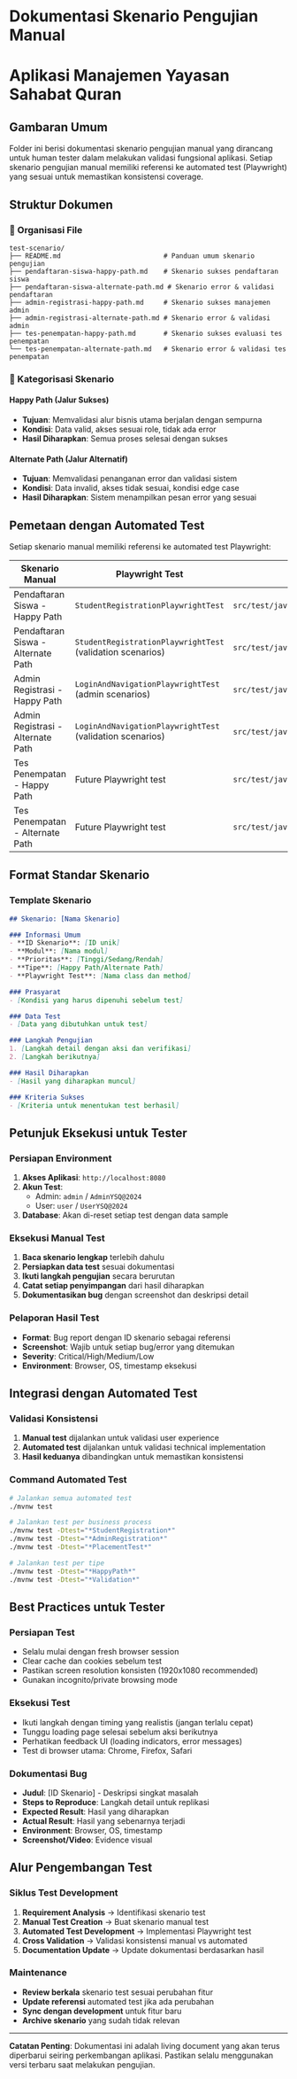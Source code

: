 # Dokumentasi Skenario Pengujian Manual
# Aplikasi Manajemen Yayasan Sahabat Quran

## Gambaran Umum

Folder ini berisi dokumentasi skenario pengujian manual yang dirancang untuk human tester dalam melakukan validasi fungsional aplikasi. Setiap skenario pengujian manual memiliki referensi ke automated test (Playwright) yang sesuai untuk memastikan konsistensi coverage.

## Struktur Dokumen

### 📂 Organisasi File

```
test-scenario/
├── README.md                          # Panduan umum skenario pengujian
├── pendaftaran-siswa-happy-path.md    # Skenario sukses pendaftaran siswa
├── pendaftaran-siswa-alternate-path.md # Skenario error & validasi pendaftaran
├── admin-registrasi-happy-path.md     # Skenario sukses manajemen admin
├── admin-registrasi-alternate-path.md # Skenario error & validasi admin
├── tes-penempatan-happy-path.md       # Skenario sukses evaluasi tes penempatan
└── tes-penempatan-alternate-path.md   # Skenario error & validasi tes penempatan
```

### 🎯 Kategorisasi Skenario

#### Happy Path (Jalur Sukses)
- **Tujuan**: Memvalidasi alur bisnis utama berjalan dengan sempurna
- **Kondisi**: Data valid, akses sesuai role, tidak ada error
- **Hasil Diharapkan**: Semua proses selesai dengan sukses

#### Alternate Path (Jalur Alternatif)
- **Tujuan**: Memvalidasi penanganan error dan validasi sistem
- **Kondisi**: Data invalid, akses tidak sesuai, kondisi edge case
- **Hasil Diharapkan**: Sistem menampilkan pesan error yang sesuai

## Pemetaan dengan Automated Test

Setiap skenario manual memiliki referensi ke automated test Playwright:

| Skenario Manual | Playwright Test | Lokasi File |
|-----------------|---------------|-------------|
| Pendaftaran Siswa - Happy Path | `StudentRegistrationPlaywrightTest` | `src/test/java/com/sahabatquran/webapp/functional/playwright/` |
| Pendaftaran Siswa - Alternate Path | `StudentRegistrationPlaywrightTest` (validation scenarios) | `src/test/java/com/sahabatquran/webapp/functional/playwright/` |
| Admin Registrasi - Happy Path | `LoginAndNavigationPlaywrightTest` (admin scenarios) | `src/test/java/com/sahabatquran/webapp/functional/playwright/` |
| Admin Registrasi - Alternate Path | `LoginAndNavigationPlaywrightTest` (validation scenarios) | `src/test/java/com/sahabatquran/webapp/functional/playwright/` |
| Tes Penempatan - Happy Path | Future Playwright test | `src/test/java/com/sahabatquran/webapp/functional/playwright/` |
| Tes Penempatan - Alternate Path | Future Playwright test | `src/test/java/com/sahabatquran/webapp/functional/playwright/` |

## Format Standar Skenario

### Template Skenario
```markdown
## Skenario: [Nama Skenario]

### Informasi Umum
- **ID Skenario**: [ID unik]
- **Modul**: [Nama modul]
- **Prioritas**: [Tinggi/Sedang/Rendah]
- **Tipe**: [Happy Path/Alternate Path]
- **Playwright Test**: [Nama class dan method]

### Prasyarat
- [Kondisi yang harus dipenuhi sebelum test]

### Data Test
- [Data yang dibutuhkan untuk test]

### Langkah Pengujian
1. [Langkah detail dengan aksi dan verifikasi]
2. [Langkah berikutnya]

### Hasil Diharapkan
- [Hasil yang diharapkan muncul]

### Kriteria Sukses
- [Kriteria untuk menentukan test berhasil]
```

## Petunjuk Eksekusi untuk Tester

### Persiapan Environment
1. **Akses Aplikasi**: `http://localhost:8080`
2. **Akun Test**:
   - Admin: `admin` / `AdminYSQ@2024`
   - User: `user` / `UserYSQ@2024`
3. **Database**: Akan di-reset setiap test dengan data sample

### Eksekusi Manual Test
1. **Baca skenario lengkap** terlebih dahulu
2. **Persiapkan data test** sesuai dokumentasi
3. **Ikuti langkah pengujian** secara berurutan
4. **Catat setiap penyimpangan** dari hasil diharapkan
5. **Dokumentasikan bug** dengan screenshot dan deskripsi detail

### Pelaporan Hasil Test
- **Format**: Bug report dengan ID skenario sebagai referensi
- **Screenshot**: Wajib untuk setiap bug/error yang ditemukan
- **Severity**: Critical/High/Medium/Low
- **Environment**: Browser, OS, timestamp eksekusi

## Integrasi dengan Automated Test

### Validasi Konsistensi
1. **Manual test** dijalankan untuk validasi user experience
2. **Automated test** dijalankan untuk validasi technical implementation
3. **Hasil keduanya** dibandingkan untuk memastikan konsistensi

### Command Automated Test
```bash
# Jalankan semua automated test
./mvnw test

# Jalankan test per business process
./mvnw test -Dtest="*StudentRegistration*"
./mvnw test -Dtest="*AdminRegistration*"
./mvnw test -Dtest="*PlacementTest*"

# Jalankan test per tipe
./mvnw test -Dtest="*HappyPath*"
./mvnw test -Dtest="*Validation*"
```

## Best Practices untuk Tester

### Persiapan Test
- Selalu mulai dengan fresh browser session
- Clear cache dan cookies sebelum test
- Pastikan screen resolution konsisten (1920x1080 recommended)
- Gunakan incognito/private browsing mode

### Eksekusi Test
- Ikuti langkah dengan timing yang realistis (jangan terlalu cepat)
- Tunggu loading page selesai sebelum aksi berikutnya
- Perhatikan feedback UI (loading indicators, error messages)
- Test di browser utama: Chrome, Firefox, Safari

### Dokumentasi Bug
- **Judul**: [ID Skenario] - Deskripsi singkat masalah
- **Steps to Reproduce**: Langkah detail untuk replikasi
- **Expected Result**: Hasil yang diharapkan
- **Actual Result**: Hasil yang sebenarnya terjadi
- **Environment**: Browser, OS, timestamp
- **Screenshot/Video**: Evidence visual

## Alur Pengembangan Test

### Siklus Test Development
1. **Requirement Analysis** → Identifikasi skenario test
2. **Manual Test Creation** → Buat skenario manual test
3. **Automated Test Development** → Implementasi Playwright test
4. **Cross Validation** → Validasi konsistensi manual vs automated
5. **Documentation Update** → Update dokumentasi berdasarkan hasil

### Maintenance
- **Review berkala** skenario test sesuai perubahan fitur
- **Update referensi** automated test jika ada perubahan
- **Sync dengan development** untuk fitur baru
- **Archive skenario** yang sudah tidak relevan

---

**Catatan Penting**: Dokumentasi ini adalah living document yang akan terus diperbarui seiring perkembangan aplikasi. Pastikan selalu menggunakan versi terbaru saat melakukan pengujian.